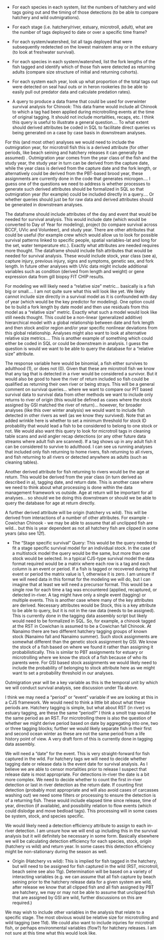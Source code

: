 - For each species in each system, list the numbers of hatchery and wild tags going out and the timing of those detections (to be able to compare hatchery and wild outmigrations).

- For each stage (i.e. hatchery/river, estuary, microtroll, adult), what are the number of tags deployed to date or over a specific time frame? 

- For each system/watershed, list all tags deployed that were subsequently redetected on the lowest mainstem array or in the estuary (to look at freshwater survival).

- For each species in each system/watershed, list the fork lengths of the fish tagged and identify which of those fish were detected as returning adults (compare size structure of initial and returning cohorts).

- For each system each year, look up what proportion of the total tags out were detected on seal haul outs or in heron rookeries (to be able to easily pull out predator data and calculate predation rates). 

- A query to produce a data frame that could be used for overwinter survival analysis for Chinook: This data frame would include all Chinook to which a tag had been applied during microtrolling events at the time of original tagging. It should not include mortalities, recaps, etc. I think this query is useful to illustrate a general question…. To what extent should derived attributes be coded in SQL to facilitate direct queries vs being generated on a case by case basis in downstream analyses. 

For this (and most other) analyses we would need to include the outmigration year, for microtroll fish this is a derived attribute (for other periods, like beach seining and hatchery releases it can generally be assumed) . Outmigration year comes from the year class of the fish and the study year, the study year in turn can be derived from the capture date, while the year class is derived from the capture date and the fork length, or alternatively could be derived from the PBT-based brood year, these assignments are currently done in the code that generates microgen…. I guess one of the questions we need to address is whether processes to generate such derived attributes should be formalized in SQL so that outmigration year (for example) could be included directly in a query…. Or whether queries should just be for raw data and derived attributes should be generated in downstream analyses. 

The dataframe should include attributes of the day and event that would be needed for survival analysis. This would include date (which would be converted to Day of Year for modeling), project (to compare survival across BCCF, UVic and Volunteer), and study year. There are other attributes that could be useful (for example crew which would allow us to look for possible survival patterns linked to specific people, spatial variables-lat and long for the set, water temperature etc.). Exactly what attributes are needed requires more thought. 
The dataframe should include fish attributes that would be needed for survival analysis. These would include stock, year class (see a), capture injury, previous injury, signs and symptoms, genetic sex, and fork length. In future other analyses with UVic data might include additional variables such as condition (derived from length and weight) or gene expression data from gill biopsy FIT CHIP results. 

For modeling we will likely need a “relative size” metric… basically is a fish big or small….  I am not quite sure what this will look like yet. We likely cannot include size directly in a survival model as it is confounded with day of year (which would be the key predictor for modeling). One option could be to build a fork length by date model and then use residuals from this model as a “relative size” metric. Exactly what such a model would look like still needs thought. This could be a non-linear (generalized additive) hierarchical model with a global relationship between date and fork length and then stock and/or region and/or year specific nonlinear deviations from this global relationship. Analyses might also want to look at alternative relative size metrics…. This is another example of something which could either be coded in SQL or could be downstream in analysis. I guess the question is would we want to be able to query the database for a “relative size” attribute.

The response variable here would be binomial, a fish either survives to adulthood (1), or does not (0). Given that these are microtroll fish we know that any tag that is detected in a river would be considered a survivor. But it would also be good to have the river of return included so fish could be qualified as returning their own river or being strays. This will be a general comment on survival queries… where we want to compare our PIT based survival data to survival data from other methods we want to include only returns to river of origin (this would be defined as cases where the stock assigned by GSI matched the river of return)… however, for broader analyses (like this over winter analysis) we would want to include fish detected in other rivers as well (as we know they survived). Note that an added wrinkle here is whether to set a minimum threshold for stock ID probability that would lead a fish to be considered to belong to one stock or not.  We would also want this query to look for microtroll tags in cleaning table scans and avid angler recap detections (or any other future data streams where adult fish are scanned). If a tag shows up in any adult fish it can be considered to survive to adulthood. I can see us running analyses that included only fish returning to home rivers, fish returning to all rivers, and fish returning to all rivers or detected anywhere as adults (such as cleaning tables). 

Another derived attribute for fish returning to rivers would be the age at return. This would be derived from the year class (in turn derived as described in a), tagging date, and return date. This is another case where we need to think about what processing is done within the data management framework vs outside. Age at return will be important for all analyses… so should we be doing this downstream or should we be able to query the database for age at return directly. 

A further derived attribute will be origin (hatchery vs wild).  This will be derived from interactions of a number of other attributes. For example - Cowichan Chinook - we may be able to assume that all unclipped fish are wild… but this is year dependent as not all hatchery fish are clipped in some years (also see 12f).

- The “Stage specific survival” Query: This would be the query needed to fit a stage specific survival model for an individual stock. In the case of a multistock model the query would be the same, but more than one stock would be selected. In a typical CJS-type survival model the data format required would be a matrix where each row is a tag and each column is an event or period. If a fish is tagged or recovered during that event or period the matrix value is 1, otherwise it is zero. I am unsure if we will need data in this format for the modeling we will do, but I can imagine that at least we will need a precursor format. This would be a single row for each time a tag was encountered (applied, recaptured, or detected in-river. A tag might have only a single event (tagging) or multiple events. This is another case where many of the key attributes are derived. Necessary attributes would be 
Stock, this is a key attribute to be able to query, but it is not in the raw data (needs to be assigned). This is currently done in the tagging data assembly script but likely would need to be formalized in SQL. So, for example, a chinook tagged at the RST in Cowichan is assumed to be a Cowichan fall Chinook. At Nanaimo there are two different hatchery tagging groups of known stock (Nanaimo fall and Nanaimo summer). Such stock assignments are somewhat different than the genetic stock assignment by GSI. We know the stock of a fish based on where we found it rather than assigning it probabilistically. This is similar to PBT assignments for estuary or microtrolling where we know the stock of a fish because of who its parents were. For GSI based stock assignments we would likely need to include the probability of belonging to stock attribute here as we might want to set a probability threshold in our analyses.

Outmigration year will be a key variable as this is the temporal unit by which we will conduct survival analysis, see discussion under 11a above.

I think we may need a “period” or “event” variable if we are looking at this in a CJS framework. We would need to think a little bit about what these periods are. Hatchery tagging is simple, but what about RST (in river) vs estuary tagging, are these the same “period?” I think a smolt trap would be the same period as an RST. For microtrolling there is also the question of whether we might derive period based on date by aggregating into one, two or three tagging blocks; further we would likely separate fish in their first and second ocean winter as these are not the same period from a life history point of view. A very draft form of this is currently done in tagging data assembly. 

We will need a “date” for the event. This is very straight-forward for fish captured in the wild. For hatchery tags we will need to decide whether tagging date or release data is the event date for survival analysis. As I believe we are able to censor mortalities prior to release I suspect that release date is most appropriate. For detections in-river the date is a bit more complex. We need to decide whether to count the first in-river detection or last in river detection as the return date. If counting first detection (probably most appropriate and will also avoid cases of carcasses washing out) we need some filters or processing to ensure the detection is of a returning fish. These would include elapsed time since release, time of year, direction (if available), and possibility relation to flow events (which could dislodge and move bedload tags). This processing will in some cases be system, stock, and species specific. 

We would likely need a detection efficiency attribute to assign to each in-river detection. I am unsure how we will end up including this in the survival analysis but it will definitely be necessary in some form. Basically elsewhere we will be calculating detection efficiency for each species, stock, origin (hatchery vs wild) and return year. In some cases this detection efficiency might be non-stationary during the season as well. 

- Origin (Hatchery vs wild): This is implied for fish tagged in the hatchery, but will need to be assigned for fish captured in the wild (RST, microtroll, beach seine see also 11g). Determination will be based on a variety of interacting variables (e.g. we can assume that all fish capture by beach seining prior to the hatchery release data for a given system are wild, after release we know that all clipped fish and all fish assigned by PBT are hatchery, we may or may not be able to assume that unclipped fish that are assigned by GSI are wild, further discussions on this are required.)

We may wish to include other variables in the analysis that relate to a specific stage. The most obvious would be relative size for microtrolling and wild tagging (see 11d). We could also want to include injuries for microtroll fish, or perhaps environmental variables (flow?) for hatchery releases. I am not sure at this time what this would look like. 
